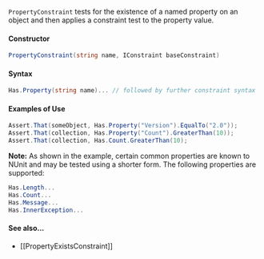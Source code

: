 `PropertyConstraint` tests for the existence of a named property on an object and then
applies a constraint test to the property value.

#### Constructor

```csharp
PropertyConstraint(string name, IConstraint baseConstraint)
```

#### Syntax

```csharp
Has.Property(string name)... // followed by further constraint syntax
```

#### Examples of Use

```csharp
Assert.That(someObject, Has.Property("Version").EqualTo("2.0"));
Assert.That(collection, Has.Property("Count").GreaterThan(10));
Assert.That(collection, Has.Count.GreaterThan(10);
```

**Note:** As shown in the example, certain common properties are known to NUnit and 
may be tested using a shorter form. The following properties are supported:

```csharp
Has.Length...
Has.Count...
Has.Message...
Has.InnerException...
```

#### See also...
 * [[PropertyExistsConstraint]]